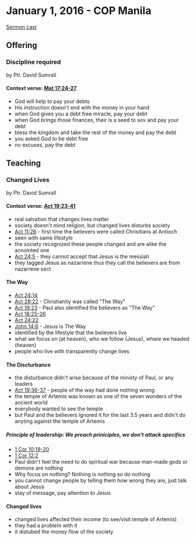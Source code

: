 # January 1, 2016 - COP Manila

[Sermon cast](http://livestream.com/cathedralofpraise/cathedralofpraiseph/videos/115441999)

## Offering

### Discipline required
by Ptr. David Sumrall

#### Context verse: [Mat 17:24-27](http://www.biblestudytools.com/matthew/passage/?q=matthew+17:24-27)

- God will help to pay your debts
- His instruction doesn't end with the money in your hand
- when God gives you a debt free miracle, pay your debt
- when God brings those finances, their is a seed to sov and pay your debt
- bless the kingdom and take the rest of the money and pay the debt
- you asked God to be debt free
- no excuses, pay the debt

## Teaching

### Changed Lives
by Ptr. David Sumrall

#### Context verse: [Act 19:23-41](http://www.biblestudytools.com/acts/passage/?q=acts+19:23-41)

- real salvation that changes lives matter
- society doesn't mind religion, but changed lives disturbs society
- [Act 11:26](http://www.biblestudytools.com/acts/11-26.html) - first time the believers were called Chrisitians at Antioch
- seen with same lifestyle
- the society recognized these people changed and are alike the annointed one
- [Act 24:5](http://www.biblestudytools.com/acts/24-5.html) - they cannot accept that Jesus is the messiah
- they tagged Jesus as nazarrene thus they call the believers are from nazarrene sect

#### The Way
- [Act 24:14](http://www.biblestudytools.com/acts/24-14.html)
- [Act 28:22](http://www.biblestudytools.com/acts/28-22.html) - Christianity was called "The Way"
- [Act 19:23](http://www.biblestudytools.com/acts/19-23.html) - Paul also identified the believers as "The Way"
- [Act 18:25-26](http://www.biblestudytools.com/acts/passage/?q=acts+18:25-26)
- [Act 24:22](http://www.biblestudytools.com/acts/24-22.html)
- [John 14:6](http://www.biblestudytools.com/john/14-6.html) - Jesus is The Way
- identified by the lifestyle that the believers live
- what we focus on (at heaven), who we follow (Jesus), where we headed (heaven)
- people who live with transparently change lives

#### The Discturbance
- the disturbance didn't arise because of the ministy of Paul, or any leaders
- [Act 19:36-37](http://www.biblestudytools.com/acts/passage/?q=acts+19:36-37) - people of the way had done nothing wrong
- the temple of Artemis was known as one of the seven wonders of the ancient world
- everybody wanted to see the temple
- but Paul and the believers ignored it for the last 3.5 years and didn't do anyting against the temple of Artemis

##### Principle of leadership: We preach priniciples, we don't attack specifics
- [1 Cor 10:19-20](http://www.biblestudytools.com/1-corinthians/passage/?q=1-corinthians+10:19-20)
- [1 Cor 12:2](http://www.biblestudytools.com/1-corinthians/12-2.html)
- Paul didn't feel the need to do spiritual war because man-made gods or demons are nothing
- Why focus on nothing? Nothing is nothing so do nothing
- you cannot change people by telling them how wrong they are, just talk about Jesus
- stay of message, pay attention to Jesus

#### Changed lives
- changed lives affected their income (to see/visit temple of Artemis)
- they had a problem with it
- it distubed the money flow of the society